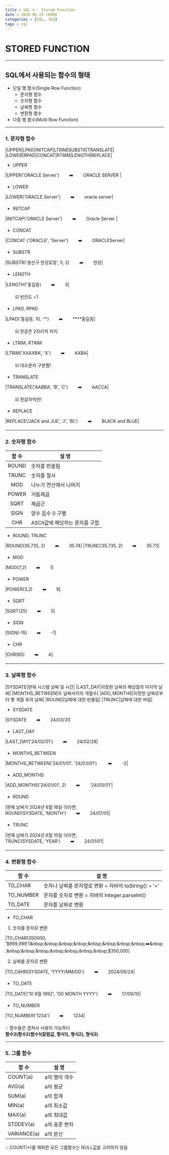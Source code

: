 ```yaml
---
title : SQL 4 - Stored Function
date : 2024-06-23 +0900
categories : [SQL, 개념]
tags : sql
---
```

# **STORED FUNCTION**
---
## SQL에서 사용되는 함수의 형태
- 단일 행 함수(Single Row Function)
    - 문자형 함수
    - 숫자형 함수
    - 날짜형 함수
    - 변환형 함수 
- 다중 행 함수(Multi Row Function)

---
### 1. 문자형 함수

|UPPER|LPAD|INITCAP|LTRIM|SUBSTR|TRANSLATE|
|LOWER|RPAD|CONCAT|RTRIM|LENGTH|REPLACE|

- UPPER

|UPPER('ORACLE Server')&nbsp;&nbsp;&nbsp;&nbsp;&nbsp;&nbsp;&nbsp;&nbsp;➡️&nbsp;&nbsp;&nbsp;&nbsp;&nbsp;&nbsp;&nbsp;&nbsp;ORACLE SERVER |

- LOWER

|LOWER('ORACLE Server')&nbsp;&nbsp;&nbsp;&nbsp;&nbsp;&nbsp;&nbsp;&nbsp;➡️&nbsp;&nbsp;&nbsp;&nbsp;&nbsp;&nbsp;&nbsp;&nbsp;oracle server|

- INITCAP

|INITCAP('ORACLE Server')&nbsp;&nbsp;&nbsp;&nbsp;&nbsp;&nbsp;&nbsp;&nbsp;➡️&nbsp;&nbsp;&nbsp;&nbsp;&nbsp;&nbsp;&nbsp;&nbsp;Oracle Server |

- CONCAT

|CONCAT ('ORACLE', 'Server')&nbsp;&nbsp;&nbsp;&nbsp;&nbsp;&nbsp;&nbsp;&nbsp;➡️&nbsp;&nbsp;&nbsp;&nbsp;&nbsp;&nbsp;&nbsp;&nbsp;ORACLEServer|

- SUBSTR

|SUBSTR('용산구 한강로동', 5, 2)&nbsp;&nbsp;&nbsp;&nbsp;&nbsp;&nbsp;&nbsp;&nbsp;➡️&nbsp;&nbsp;&nbsp;&nbsp;&nbsp;&nbsp;&nbsp;&nbsp;한강|

- LENGTH

|LENGTH('홍길동)&nbsp;&nbsp;&nbsp;&nbsp;&nbsp;&nbsp;&nbsp;&nbsp;➡️&nbsp;&nbsp;&nbsp;&nbsp;&nbsp;&nbsp;&nbsp;&nbsp;3|

&nbsp;&nbsp;&nbsp;&nbsp;&nbsp;&nbsp;&nbsp;&nbsp;☑️ 빈칸도 +1 

- LPAD, RPAD

|LPAD('홍길동, 10, '*')&nbsp;&nbsp;&nbsp;&nbsp;&nbsp;&nbsp;&nbsp;&nbsp;➡️&nbsp;&nbsp;&nbsp;&nbsp;&nbsp;&nbsp;&nbsp;&nbsp;****홍길동|

&nbsp;&nbsp;&nbsp;&nbsp;&nbsp;&nbsp;&nbsp;&nbsp;☑️ 한글은 2자리씩 차지

- LTRIM, RTRIM

|LTRIM('XXAXBA', 'X')&nbsp;&nbsp;&nbsp;&nbsp;&nbsp;&nbsp;&nbsp;&nbsp;➡️&nbsp;&nbsp;&nbsp;&nbsp;&nbsp;&nbsp;&nbsp;&nbsp;AXBA|

&nbsp;&nbsp;&nbsp;&nbsp;&nbsp;&nbsp;&nbsp;&nbsp;☑️ 대소문자 구분함!

- TRANSLATE

|TRANSLATE('AABBA', 'B', 'C')&nbsp;&nbsp;&nbsp;&nbsp;&nbsp;&nbsp;&nbsp;&nbsp;➡️&nbsp;&nbsp;&nbsp;&nbsp;&nbsp;&nbsp;&nbsp;&nbsp;AACCA|

&nbsp;&nbsp;&nbsp;&nbsp;&nbsp;&nbsp;&nbsp;&nbsp;☑️ 한글자씩만!

- REPLACE

|REPLACE('JACK and JUE', 'J', 'BL')&nbsp;&nbsp;&nbsp;&nbsp;&nbsp;&nbsp;&nbsp;&nbsp;➡️&nbsp;&nbsp;&nbsp;&nbsp;&nbsp;&nbsp;&nbsp;&nbsp;BLACK and BLUE|

---
### 2. 숫자형 함수

|함 수| 설 명 |
|:---:|---|
|ROUND|숫자를 반올림|
|TRUNC|숫자를 절사|
|MOD|나누기 연산에서 나머지|
|POWER|거듭제곱|
|SQRT|제곱근|
|SIGN|양수 음수 0 구별|
|CHR|ASCII값에 해당하는 문자를 구함|

- ROUND, TRUNC

|ROUND(35.735, 2)&nbsp;&nbsp;&nbsp;&nbsp;&nbsp;&nbsp;&nbsp;&nbsp;➡️&nbsp;&nbsp;&nbsp;&nbsp;&nbsp;&nbsp;&nbsp;&nbsp;35.74|
|TRUNC(35.735, 2)&nbsp;&nbsp;&nbsp;&nbsp;&nbsp;&nbsp;&nbsp;&nbsp;➡️&nbsp;&nbsp;&nbsp;&nbsp;&nbsp;&nbsp;&nbsp;&nbsp;35.73|

- MOD

|MOD(7,2)&nbsp;&nbsp;&nbsp;&nbsp;&nbsp;&nbsp;&nbsp;&nbsp;➡️&nbsp;&nbsp;&nbsp;&nbsp;&nbsp;&nbsp;&nbsp;&nbsp;1|

- POWER

|POWER(3,2)&nbsp;&nbsp;&nbsp;&nbsp;&nbsp;&nbsp;&nbsp;&nbsp;➡️&nbsp;&nbsp;&nbsp;&nbsp;&nbsp;&nbsp;&nbsp;&nbsp;9|

- SQRT

|SQRT(25)&nbsp;&nbsp;&nbsp;&nbsp;&nbsp;&nbsp;&nbsp;&nbsp;➡️&nbsp;&nbsp;&nbsp;&nbsp;&nbsp;&nbsp;&nbsp;&nbsp;5|

- SIGN

|SIGN(-15)&nbsp;&nbsp;&nbsp;&nbsp;&nbsp;&nbsp;&nbsp;&nbsp;➡️&nbsp;&nbsp;&nbsp;&nbsp;&nbsp;&nbsp;&nbsp;&nbsp;-1|

- CHR

|CHR(65)&nbsp;&nbsp;&nbsp;&nbsp;&nbsp;&nbsp;&nbsp;&nbsp;➡️&nbsp;&nbsp;&nbsp;&nbsp;&nbsp;&nbsp;&nbsp;&nbsp;A|

---
### 3. 날짜형 함수

|SYSDATE|현재 시스템 날짜 및 시간|
|LAST_DAY|지정한 날짜의 해당월의 마지막 날짜|
|MONTHS_BETWEEN|두 날짜사이의 개월수|
|ADD_MONTHS|지정한 날짜로부터 몇 개월 후의 날짜|
|ROUND|날짜에 대한 반올림|
|TRUNC|날짜에 대한 버림|

- SYSDATE

|SYSDATE&nbsp;&nbsp;&nbsp;&nbsp;&nbsp;&nbsp;&nbsp;&nbsp;➡️&nbsp;&nbsp;&nbsp;&nbsp;&nbsp;&nbsp;&nbsp;&nbsp;24/03/31|

- LAST_DAY

|LAST_DAY('24/02/01')&nbsp;&nbsp;&nbsp;&nbsp;&nbsp;&nbsp;&nbsp;&nbsp;➡️&nbsp;&nbsp;&nbsp;&nbsp;&nbsp;&nbsp;&nbsp;&nbsp;24/02/28|

- MONTHS_BETWEEN

|MONTHS_BETWEEN('24/01/01', '24/03/01') &nbsp;&nbsp;&nbsp;&nbsp;&nbsp;&nbsp;&nbsp;&nbsp;➡️&nbsp;&nbsp;&nbsp;&nbsp;&nbsp;&nbsp;&nbsp;&nbsp;-2|

- ADD_MONTHS

|ADD_MONTHS('24/01/01', 2)&nbsp;&nbsp;&nbsp;&nbsp;&nbsp;&nbsp;&nbsp;&nbsp;➡️&nbsp;&nbsp;&nbsp;&nbsp;&nbsp;&nbsp;&nbsp;&nbsp;'24/03/01'|

- ROUND

|현재 날짜가 2024년 6월 16일 이라면,<br> ROUND(SYSDATE, 'MONTH')&nbsp;&nbsp;&nbsp;&nbsp;&nbsp;&nbsp;&nbsp;&nbsp;➡️&nbsp;&nbsp;&nbsp;&nbsp;&nbsp;&nbsp;&nbsp;&nbsp;24/07/01|

- TRUNC

|현재 날짜가 2024년 6월 10일 이라면,<br> TRUNC(SYSDATE, 'YEAR')&nbsp;&nbsp;&nbsp;&nbsp;&nbsp;&nbsp;&nbsp;&nbsp;➡️&nbsp;&nbsp;&nbsp;&nbsp;&nbsp;&nbsp;&nbsp;&nbsp;24/01/01|

---
### 4. 변환형 함수

|함 수|설 명|
|---|---|
|TO_CHAR|숫자나 날짜를 문자열로 변환 = 자바의 toString() = '+'|
|TO_NUMBER|문자를 숫자로 변환 = 자바의 Integer.parseInt()|
|TO_DATE|문자를 날짜로 변환|

- TO_CHAR

1) 숫자를 문자로 변환

|TO_CHAR(350000, '$999,999')&nbsp;&nbsp;&nbsp;&nbsp;&nbsp;&nbsp;&nbsp;&nbsp;➡️&nbsp;&nbsp;&nbsp;&nbsp;&nbsp;&nbsp;&nbsp;&nbsp;$350,000|

2) 날짜를 문자로 변환

|TO_CAHR(SYSDATE, 'YYYY/MM/DD')&nbsp;&nbsp;&nbsp;&nbsp;&nbsp;&nbsp;&nbsp;&nbsp;➡️&nbsp;&nbsp;&nbsp;&nbsp;&nbsp;&nbsp;&nbsp;&nbsp;2024/06/24|

- TO_DATE

|TO_DATE('10 9월 1992', 'DD MONTH YYYY')&nbsp;&nbsp;&nbsp;&nbsp;&nbsp;&nbsp;&nbsp;&nbsp;➡️&nbsp;&nbsp;&nbsp;&nbsp;&nbsp;&nbsp;&nbsp;&nbsp;17/09/10|

- TO_NUMBER

|TO_NUMBER('1234')&nbsp;&nbsp;&nbsp;&nbsp;&nbsp;&nbsp;&nbsp;&nbsp;➡️&nbsp;&nbsp;&nbsp;&nbsp;&nbsp;&nbsp;&nbsp;&nbsp;1234|

💡 함수들은 겹쳐서 사용이 가능하다 <br> **함수3(함수2(함수1(칼럼값, 형식1), 형식2), 형식3)**

---
### 5. 그룹 함수

|함 수|설 명|
|---|---|
|COUNT(a)|a의 행의 개수|
|AVG(a)|a의 평균|
|SUM(a)|a의 합계|
|MIN(a)|a의 최소값|
|MAX(a)|a의 최대값|
|STDDEV(a)|a의 표준 편차|
|VARIANCE(a)|a의 분산|

💡 COUNT(*)를 제외한 모든 그룹함수는 NULL값을 고려하지 않음

